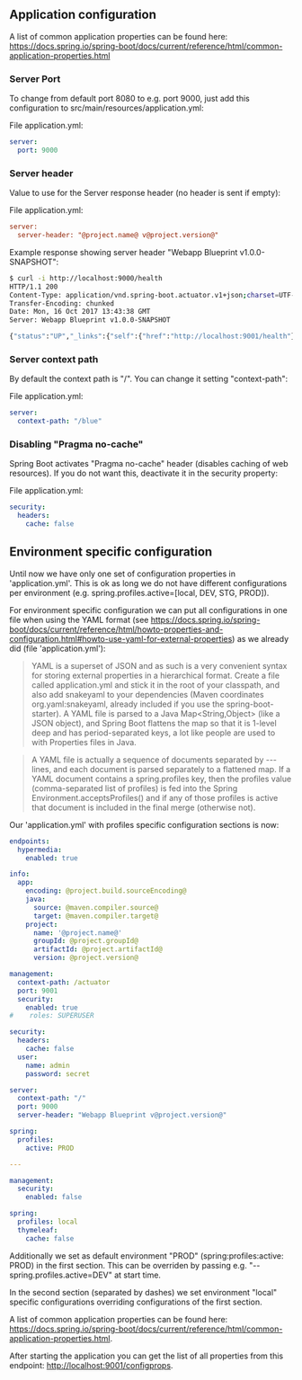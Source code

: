 ## Application configuration

A list of common application properties can be found here: <https://docs.spring.io/spring-boot/docs/current/reference/html/common-application-properties.html>

### Server Port

To change from default port 8080 to e.g. port 9000, just add this configuration to src/main/resources/application.yml:

File application.yml:

```yml
server:
  port: 9000
```

### Server header

Value to use for the Server response header (no header is sent if empty):

File application.yml:

```ini
server:
  server-header: "@project.name@ v@project.version@"
```

Example response showing server header "Webapp Blueprint v1.0.0-SNAPSHOT":

```sh
$ curl -i http://localhost:9000/health
HTTP/1.1 200 
Content-Type: application/vnd.spring-boot.actuator.v1+json;charset=UTF-8
Transfer-Encoding: chunked
Date: Mon, 16 Oct 2017 13:43:38 GMT
Server: Webapp Blueprint v1.0.0-SNAPSHOT

{"status":"UP","_links":{"self":{"href":"http://localhost:9001/health"}}}
```

### Server context path

By default the context path is "/". You can change it setting "context-path":

File application.yml:

```yml
server:
  context-path: "/blue"
```

### Disabling "Pragma no-cache"

Spring Boot activates "Pragma no-cache" header (disables caching of web resources).
If you do not want this, deactivate it in the security property:

File application.yml:

```yml
security:
  headers:
    cache: false
```

## Environment specific configuration

Until now we have only one set of configuration properties in 'application.yml'. This is ok as long we do not have different configurations per environment (e.g. spring.profiles.active=\[local, DEV, STG, PROD\]).

For environment specific configuration we can put all configurations in one file when using the YAML format (see <https://docs.spring.io/spring-boot/docs/current/reference/html/howto-properties-and-configuration.html#howto-use-yaml-for-external-properties>) as we already did (file 'application.yml'):

> YAML is a superset of JSON and as such is a very convenient syntax for storing external properties in a hierarchical format.
> Create a file called application.yml and stick it in the root of your classpath, and also add snakeyaml to your dependencies (Maven coordinates org.yaml:snakeyaml, already included if you use the spring-boot-starter). A YAML file is parsed to a Java Map<String,Object> (like a JSON object), and Spring Boot flattens the map so that it is 1-level deep and has period-separated keys, a lot like people are used to with Properties files in Java.

> A YAML file is actually a sequence of documents separated by --- lines, and each document is parsed separately to a flattened map.
> If a YAML document contains a spring.profiles key, then the profiles value (comma-separated list of profiles) is fed into the Spring Environment.acceptsProfiles() and if any of those profiles is active that document is included in the final merge (otherwise not).

Our 'application.yml' with profiles specific configuration sections is now:

```yml
endpoints:
  hypermedia:
    enabled: true

info:
  app:
    encoding: @project.build.sourceEncoding@
    java:
      source: @maven.compiler.source@
      target: @maven.compiler.target@
    project:
      name: '@project.name@'
      groupId: @project.groupId@
      artifactId: @project.artifactId@
      version: @project.version@

management:
  context-path: /actuator
  port: 9001
  security:
    enabled: true
#    roles: SUPERUSER

security:
  headers:
    cache: false
  user:
    name: admin
    password: secret

server:
  context-path: "/"
  port: 9000
  server-header: "Webapp Blueprint v@project.version@"

spring:
  profiles:
    active: PROD

---

management:
  security:
    enabled: false

spring:
  profiles: local
  thymeleaf:
    cache: false
```

Additionally we set as default environment "PROD" (spring:profiles:active: PROD) in the first section. This can be overriden by passing e.g. "--spring.profiles.active=DEV" at start time.

In the second section (separated by dashes) we set environment "local" specific configurations overriding configurations of the first section.

A list of common application properties can be found here: <https://docs.spring.io/spring-boot/docs/current/reference/html/common-application-properties.html>.

After starting the application you can get the list of all properties from this endpoint: <http://localhost:9001/configprops>.
